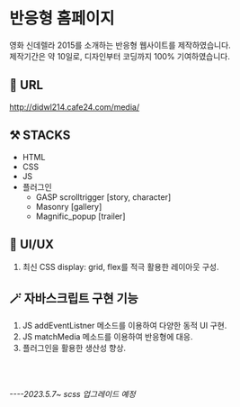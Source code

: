 # 반응형 홈페이지
영화 신데렐라 2015를 소개하는 반응형 웹사이트를 제작하였습니다.<br>
제작기간은 약 10일로, 디자인부터 코딩까지 100% 기여하였습니다.

## 🔗 URL
http://didwl214.cafe24.com/media/

## ⚒️ STACKS
* HTML
* CSS
* JS
* 플러그인
  + GASP scrolltrigger [story, character]
  + Masonry [gallery]
  + Magnific_popup [trailer]

## 🌈 UI/UX
1. 최신 CSS display: grid, flex를 적극 활용한 레이아웃 구성.

## 🪄 자바스크립트 구현 기능
1. JS addEventListner 메소드를 이용하여 다양한 동적 UI 구현.
2. JS matchMedia 메소드를 이용하여 반응형에 대응.
3. 플러그인을 활용한 생산성 향상.

<br>
<br>

*----2023.5.7~  scss 업그레이드 예정*
